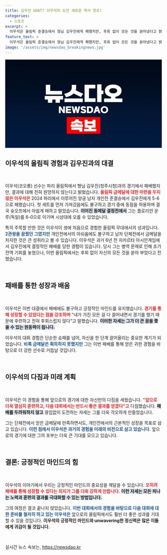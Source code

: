 ```yaml
---
title: 김우진 GOAT? 이우석의 도전 새로운 역사 창조!
categories:
  - 스포츠
excerpt: >
  이우석은 올림픽 준결승에서 형님 김우진에게 패했지만, 후회 없이 모든 것을 쏟아냈다고 밝혔습니다. 동메달을 차지한 그는 금메달 대신 제자리를 지키는 나름의 의미를 찾았습니다. 클릭할 준비 되셨나요?
feature_text: >
  이우석은 올림픽 준결승에서 형님 김우진에게 패했지만, 후회 없이 모든 것을 쏟아냈다고 밝혔습니다. 동메달을 차지한 그는 금메달 대신 제자리를 지키는 나름의 의미를 찾았습니다. 클릭할 준비 되셨나요?
image: '/assets/img/newsdao_breakingnews.jpg'
---
```


<p><img src="/assets/img/newsdao_breakingnews.jpg" alt="ranknews 속보" /></p>

<h2 data-ke-size="size26">이우석의 올림픽 경험과 김우진과의 대결</h2>

<p data-ke-size="size16">&nbsp;</p>

<p>이우석(코오롱) 선수는 파리 올림픽에서 형님 김우진(청주시청)과의 경기에서 패배했지만, 결과에 대해 전혀 원망하지 않는다고 밝혔습니다. <b><span style="color: #ee2323;">올림픽 금메달에 대한 미련을 두지 않은 이우석은</span></b> 2024 파리에서 이루어진 양궁 남자 개인전 준결승에서 김우진에게 5-6으로 패했습니다. 첫 세트를 먼저 가져갔음에도 불구하고 경기 중에 동점을 허용하며 결국 슛오프에서 아쉽게 패하고 말았습니다. <b><span style="background-color: #21538527;">이어진 동메달 결정전에서</span></b> 그는 플로리안 운루(독일)를 6-0으로 이기며 시상대에 오를 수 있었습니다.</p>

<p>특히 주목할 만한 것은 이우석이 생애 처음으로 경험한 올림픽 무대에서의 성과입니다. <b><span style="color: #1a5490;">2관왕을 꿈꿨던 그였지만</span></b> 개인전에서의 아쉬움에도 불구하고 남자 단체전에서 금메달을 차지한 것은 큰 성취라고 볼 수 있습니다. 이우석은 과거 6년 전 자카르타 아시안게임에서 김우진에게 결정적인 패배를 당한 경험이 있습니다. 당시 그는 병역 문제로 인해 조기 전역 기회를 놓쳤으나, 이번 올림픽에서는 후회 없이 자신의 모든 것을 쏟아 부었다고 전했습니다.</p>

<p data-ke-size="size16">&nbsp;</p>

<h2 data-ke-size="size26">패배를 통한 성장과 배움</h2>

<p data-ke-size="size16">&nbsp;</p>

<p>이우석은 이번 대결에서 패배에도 불구하고 긍정적인 마인드를 유지했습니다. <b><span style="color: #ee2323;">경기를 통해 성장할 수 있었다는 점을 강조하며</span></b> "내가 가진 모든 걸 다 끌어내면서 경기를 했기 때문에 후련하고 전혀 후회스럽지 않다"고 말했습니다. <b><span style="background-color: #21538527;">이러한 자세는 그가 더 큰 꿈을 쫓을 수 있는 원동력이 됩니다.</span></b></p>

<p>이우석의 대회 경험은 단순한 승패를 넘어, 자신을 한 단계 끌어올리는 중요한 계기가 되었습니다. <b><span style="color: #1a5490;">비록 금메달은 획득하지 못했지만</span></b> 그는 이번 패배를 통해 얻은 귀한 경험을 바탕으로 더 강한 선수로 거듭날 것입니다.</p>

<p data-ke-size="size16">&nbsp;</p>

<h2 data-ke-size="size26">이우석의 다짐과 미래 계획</h2>

<p data-ke-size="size16">&nbsp;</p>

<p>이우석은 이 경험을 통해 앞으로의 경기에 대한 자신만의 다짐을 세웠습니다. <b><span style="color: #ee2323;">"앞으로 더욱 열심히 훈련하고, 다음 대회에서는 반드시 좋은 결과를 얻겠다"고</span></b> 다짐했습니다. <b><span style="background-color: #21538527;">패배를 두려워하지 않고</span></b> 끊임없이 도전하는 자세는 그를 더욱 각오하게 만들었습니다.</p>

<p>그는 단체전에서 얻은 금메달에 만족하면서도, 개인전에서의 근본적인 성장을 목표로 삼고 있습니다. <b><span style="color: #1a5490;">이런 점에서 이우석은 과거의 경험을 미래의 비전으로 삼고 있습니다.</span></b> 앞으로의 경기에 대한 그의 포부는 더욱 큰 기대를 모으고 있습니다. </p>

<p data-ke-size="size16">&nbsp;</p>

<h2 data-ke-size="size26">결론: 긍정적인 마인드의 힘</h2>

<p data-ke-size="size16">&nbsp;</p>

<p>이우석의 이야기에서 우리는 긍정적인 마인드의 중요성을 깨달을 수 있습니다. <b><span style="color: #ee2323;">오히려 패배를 통해 성장할 수 있다는 의지가 그를 더욱 강하게 만듭니다.</span></b> <b><span style="background-color: #21538527;">이런 자세는 모든 피나는 노력과 훈련의 결과를 극대화할 수 있는 방법입니다.</span></b> </p>

<p>그의 여정은 결코 끝나지 않았습니다. <b><span style="color: #1a5490;">이번 대회에서의 경험을 바탕으로 다음 대회에 대한 준비를 철저히 하고 있는 이우석은</span></b> 앞으로의 올림픽에서도 훨씬 더 좋은 성과를 기대할 수 있을 것입니다. <b>이우석의 긍정적인 마인드와 unwavering한 정신력은 많은 이들에게 귀감이 될 것입니다.</b></p>

<p data-ke-size="size16">&nbsp;</p>
실시간 뉴스 속보는, <a href="https://newsdao.kr" rel="dofollow">https://newsdao.kr</a>


